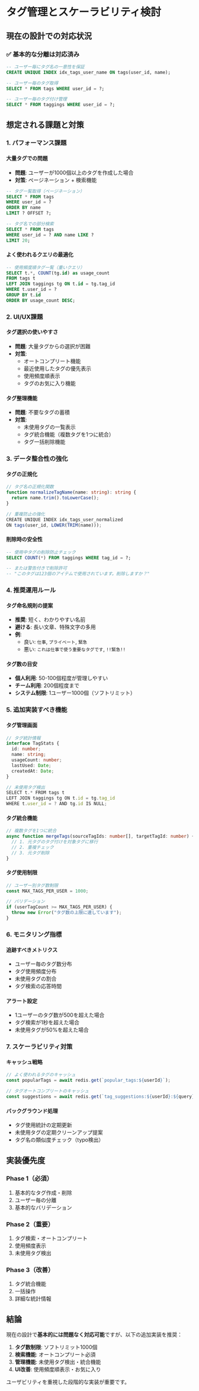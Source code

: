 # タグ管理とスケーラビリティ検討

## 現在の設計での対応状況

### ✅ 基本的な分離は対応済み

```sql
-- ユーザー毎にタグ名の一意性を保証
CREATE UNIQUE INDEX idx_tags_user_name ON tags(user_id, name);

-- ユーザー毎のタグ取得
SELECT * FROM tags WHERE user_id = ?;

-- ユーザー毎のタグ付け管理
SELECT * FROM taggings WHERE user_id = ?;
```

## 想定される課題と対策

### 1. パフォーマンス課題

#### 大量タグでの問題

- **問題**: ユーザーが1000個以上のタグを作成した場合
- **対策**: ページネーション + 検索機能

```sql
-- タグ一覧取得（ページネーション）
SELECT * FROM tags
WHERE user_id = ?
ORDER BY name
LIMIT ? OFFSET ?;

-- タグ名での部分検索
SELECT * FROM tags
WHERE user_id = ? AND name LIKE ?
LIMIT 20;
```

#### よく使われるクエリの最適化

```sql
-- 使用頻度順タグ一覧（重いクエリ）
SELECT t.*, COUNT(tg.id) as usage_count
FROM tags t
LEFT JOIN taggings tg ON t.id = tg.tag_id
WHERE t.user_id = ?
GROUP BY t.id
ORDER BY usage_count DESC;
```

### 2. UI/UX課題

#### タグ選択の使いやすさ

- **問題**: 大量タグからの選択が困難
- **対策**:
  - オートコンプリート機能
  - 最近使用したタグの優先表示
  - 使用頻度順表示
  - タグのお気に入り機能

#### タグ整理機能

- **問題**: 不要なタグの蓄積
- **対策**:
  - 未使用タグの一覧表示
  - タグ統合機能（複数タグを1つに統合）
  - タグ一括削除機能

### 3. データ整合性の強化

#### タグの正規化

```typescript
// タグ名の正規化関数
function normalizeTagName(name: string): string {
  return name.trim().toLowerCase();
}

// 重複防止の強化
CREATE UNIQUE INDEX idx_tags_user_normalized
ON tags(user_id, LOWER(TRIM(name)));
```

#### 削除時の安全性

```sql
-- 使用中タグの削除防止チェック
SELECT COUNT(*) FROM taggings WHERE tag_id = ?;

-- または警告付きで削除許可
-- "このタグは123個のアイテムで使用されています。削除しますか？"
```

### 4. 推奨運用ルール

#### タグ命名規則の提案

- **推奨**: 短く、わかりやすい名前
- **避ける**: 長い文章、特殊文字の多用
- **例**:
  - 良い: `仕事`, `プライベート`, `緊急`
  - 悪い: `これは仕事で使う重要なタグです`, `!!緊急!!`

#### タグ数の目安

- **個人利用**: 50-100個程度が管理しやすい
- **チーム利用**: 200個程度まで
- **システム制限**: 1ユーザー1000個（ソフトリミット）

### 5. 追加実装すべき機能

#### タグ管理画面

```typescript
// タグ統計情報
interface TagStats {
  id: number;
  name: string;
  usageCount: number;
  lastUsed: Date;
  createdAt: Date;
}

// 未使用タグ検出
SELECT t.* FROM tags t
LEFT JOIN taggings tg ON t.id = tg.tag_id
WHERE t.user_id = ? AND tg.id IS NULL;
```

#### タグ統合機能

```typescript
// 複数タグを1つに統合
async function mergeTags(sourceTagIds: number[], targetTagId: number) {
  // 1. 元タグのタグ付けを対象タグに移行
  // 2. 重複チェック
  // 3. 元タグ削除
}
```

#### タグ使用制限

```typescript
// ユーザー別タグ数制限
const MAX_TAGS_PER_USER = 1000;

// バリデーション
if (userTagCount >= MAX_TAGS_PER_USER) {
  throw new Error("タグ数の上限に達しています");
}
```

### 6. モニタリング指標

#### 追跡すべきメトリクス

- ユーザー毎のタグ数分布
- タグ使用頻度分布
- 未使用タグの割合
- タグ検索の応答時間

#### アラート設定

- 1ユーザーのタグ数が500を超えた場合
- タグ検索が1秒を超えた場合
- 未使用タグが50%を超えた場合

### 7. スケーラビリティ対策

#### キャッシュ戦略

```typescript
// よく使われるタグのキャッシュ
const popularTags = await redis.get(`popular_tags:${userId}`);

// タグオートコンプリートのキャッシュ
const suggestions = await redis.get(`tag_suggestions:${userId}:${query}`);
```

#### バックグラウンド処理

- タグ使用統計の定期更新
- 未使用タグの定期クリーンアップ提案
- タグ名の類似度チェック（typo検出）

## 実装優先度

### Phase 1（必須）

1. 基本的なタグ作成・削除
2. ユーザー毎の分離
3. 基本的なバリデーション

### Phase 2（重要）

1. タグ検索・オートコンプリート
2. 使用頻度表示
3. 未使用タグ検出

### Phase 3（改善）

1. タグ統合機能
2. 一括操作
3. 詳細な統計情報

## 結論

現在の設計で**基本的には問題なく対応可能**ですが、以下の追加実装を推奨：

1. **タグ数制限**: ソフトリミット1000個
2. **検索機能**: オートコンプリート必須
3. **管理機能**: 未使用タグ検出・統合機能
4. **UI改善**: 使用頻度順表示・お気に入り

ユーザビリティを重視した段階的な実装が重要です。
